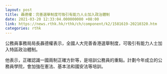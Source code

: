 ```yaml
---
layout: post
title: 聶德權：完善選舉制度可吸引有能力人士加入政治體制
date: 2021-03-20 12:33:04.000000000 +08:00
link: https://news.rthk.hk/rthk/ch/component/k2/1581619-20210320.htm
categories: rthk
---
```


公務員事務局局長聶德權表示，全國人大完善香港選舉制度，可吸引有能力人士加入特區政治體制。

他表示，正確認識一國兩制正確方針等，是培訓公務員的重點。計劃今年成立的公務員學院，會加強在憲法、基本法和國安法等培訓。
